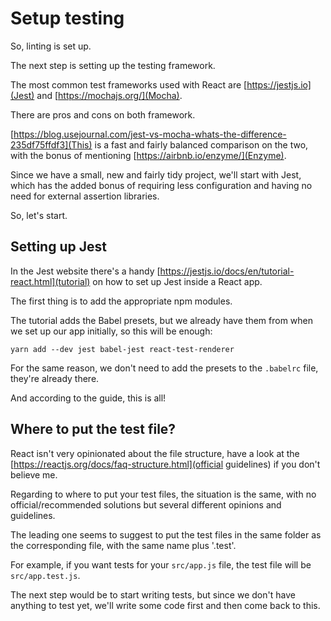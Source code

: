 # Setup testing

So, linting is set up.

The next step is setting up the testing framework.

The most common test frameworks used with React are [https://jestjs.io](Jest)
and [https://mochajs.org/](Mocha).

There are pros and cons on both framework.

[https://blog.usejournal.com/jest-vs-mocha-whats-the-difference-235df75ffdf3](This)
is a fast and fairly balanced comparison on the two, with the bonus of
mentioning [https://airbnb.io/enzyme/](Enzyme).

Since we have a small, new and fairly tidy project, we'll start with Jest, which
has the added bonus of requiring less configuration and having no need for
external assertion libraries.

So, let's start.

## Setting up Jest

In the Jest website there's a handy
[https://jestjs.io/docs/en/tutorial-react.html](tutorial) on how to set up Jest
inside a React app.

The first thing is to add the appropriate npm modules.

The tutorial adds the Babel presets, but we already have them from when we set
up our app initially, so this will be enough:

```
yarn add --dev jest babel-jest react-test-renderer
```

For the same reason, we don't need to add the presets to the `.babelrc` file,
they're already there.

And according to the guide, this is all!

## Where to put the test file?

React isn't very opinionated about the file structure, have a look at the
[https://reactjs.org/docs/faq-structure.html](official guidelines) if you don't
believe me.

Regarding to where to put your test files, the situation is the same, with no
official/recommended solutions but several different opinions and guidelines.

The leading one seems to suggest to put the test files in the same folder as the
corresponding file, with the same name plus '.test'.

For example, if you want tests for your `src/app.js` file, the test file will be
`src/app.test.js`.

The next step would be to start writing tests, but since we don't have anything
to test yet, we'll write some code first and then come back to this.
